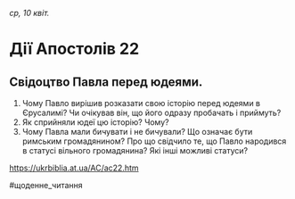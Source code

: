 
_ср, 10 квіт._

# Дії Апостолів 22

## Свідоцтво Павла перед юдеями.
1. Чому Павло вирішив розказати свою історію перед юдеями в Єрусалимі? Чи очікував він, що його одразу пробачать і приймуть?
2. Як сприйняли юдеї цю історію? Чому?
3. Чому Павла мали бичувати і не бичували? Що означає бути римським громадянином? Про що свідчило те, що Павло народився в статусі вільного громадянина? Які інші можливі статуси?

https://ukrbiblia.at.ua/AC/ac22.htm 

#щоденне_читання
